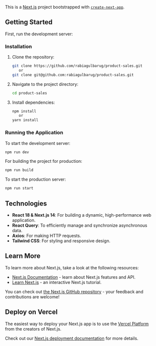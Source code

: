 This is a [Next.js](https://nextjs.org/) project bootstrapped with [`create-next-app`](https://github.com/vercel/next.js/tree/canary/packages/create-next-app).

## Getting Started

First, run the development server:

### Installation

1. Clone the repository:

   ```sh
   git clone https://github.com/rabiagulbarug/product-sales.git   
      or 
   git clone git@github.com:rabiagulbarug/product-sales.git
   ```

2. Navigate to the project directory:

   ```sh
   cd product-sales
   ```

3. Install dependencies:

   ```sh
   npm install 
      or 
   yarn install
   ```

### Running the Application

To start the development server:

```sh
npm run dev
```

For building the project for production:

```sh
npm run build
```

To start the production server:

```sh
npm run start
```
## Technologies

- **React 18 & Next.js 14**: For building a dynamic, high-performance web application.
- **React Query**: To efficiently manage and synchronize asynchronous data.
- **Axios**: For making HTTP requests.
- **Tailwind CSS**: For styling and responsive design.

## Learn More

To learn more about Next.js, take a look at the following resources:

- [Next.js Documentation](https://nextjs.org/docs) - learn about Next.js features and API.
- [Learn Next.js](https://nextjs.org/learn) - an interactive Next.js tutorial.

You can check out [the Next.js GitHub repository](https://github.com/vercel/next.js/) - your feedback and contributions are welcome!

## Deploy on Vercel

The easiest way to deploy your Next.js app is to use the [Vercel Platform](https://vercel.com/new?utm_medium=default-template&filter=next.js&utm_source=create-next-app&utm_campaign=create-next-app-readme) from the creators of Next.js.

Check out our [Next.js deployment documentation](https://nextjs.org/docs/deployment) for more details.
